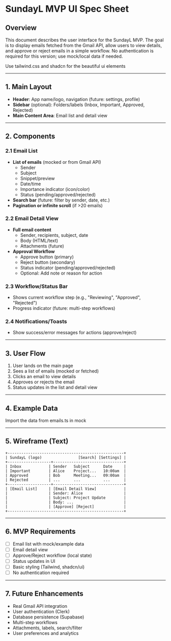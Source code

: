 # SundayL MVP UI Spec Sheet

## Overview
This document describes the user interface for the SundayL MVP. The goal is to display emails fetched from the Gmail API, allow users to view details, and approve or reject emails in a simple workflow. No authentication is required for this version; use mock/local data if needed.

Use tailwind.css and shadcn for the beautiful ui elements

---

## 1. Main Layout
- **Header**: App name/logo, navigation (future: settings, profile)
- **Sidebar** (optional): Folders/labels (Inbox, Important, Approved, Rejected)
- **Main Content Area**: Email list and detail view

---

## 2. Components

### 2.1 Email List
- **List of emails** (mocked or from Gmail API)
  - Sender
  - Subject
  - Snippet/preview
  - Date/time
  - Importance indicator (icon/color)
  - Status (pending/approved/rejected)
- **Search bar** (future: filter by sender, date, etc.)
- **Pagination or infinite scroll** (if >20 emails)

### 2.2 Email Detail View
- **Full email content**
  - Sender, recipients, subject, date
  - Body (HTML/text)
  - Attachments (future)
- **Approval Workflow**
  - Approve button (primary)
  - Reject button (secondary)
  - Status indicator (pending/approved/rejected)
  - Optional: Add note or reason for action

### 2.3 Workflow/Status Bar
- Shows current workflow step (e.g., "Reviewing", "Approved", "Rejected")
- Progress indicator (future: multi-step workflows)

### 2.4 Notifications/Toasts
- Show success/error messages for actions (approve/reject)

---

## 3. User Flow
1. User lands on the main page
2. Sees a list of emails (mocked or fetched)
3. Clicks an email to view details
4. Approves or rejects the email
5. Status updates in the list and detail view

---

## 4. Example Data
Import the data from emails.ts in mock

<!-- ```json
{
  "id": "email_1",
  "sender": "alice@example.com",
  "recipients": ["bob@example.com"],
  "subject": "Project Update",
  "snippet": "Hi Bob, just wanted to update you on...",
  "body": "Hi Bob,\n\nJust wanted to update you on the project status. We are on track for delivery next week.\n\nBest,\nAlice",
  "date": "2024-06-24T10:00:00Z",
  "importance": "high",
  "status": "pending"
}
``` -->

---

## 5. Wireframe (Text)

```
+---------------------------------------------------+
| SundayL (logo)                [Search] [Settings] |
+-------------------+-------------------------------+
| Inbox            | Sender   Subject      Date     |
| Important        | Alice    Project...   10:00am  |
| Approved         | Bob      Meeting...   09:00am  |
| Rejected         | ...      ...          ...      |
+-------------------+-------------------------------+
| [Email List]     | [Email Detail View]            |
|                  | Sender: Alice                  |
|                  | Subject: Project Update        |
|                  | Body: ...                      |
|                  | [Approve] [Reject]             |
+---------------------------------------------------+
```

---

## 6. MVP Requirements
- [ ] Email list with mock/example data
- [ ] Email detail view
- [ ] Approve/Reject workflow (local state)
- [ ] Status updates in UI
- [ ] Basic styling (Tailwind, shadcn/ui)
- [ ] No authentication required

---

## 7. Future Enhancements
- Real Gmail API integration
- User authentication (Clerk)
- Database persistence (Supabase)
- Multi-step workflows
- Attachments, labels, search/filter
- User preferences and analytics 